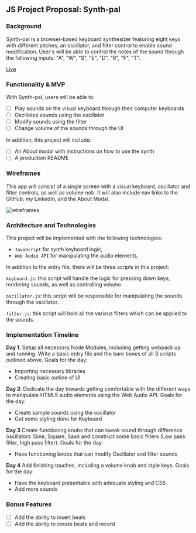 ## JS Project Proposal: Synth-pal

### Background

Synth-pal is a browser-based keyboard synthesizer featuring eight keys with different pitches, an oscillator, and filter control to enable sound modification. User's will be able to control the notes of the sound through the following inputs: "A", "W", "S", "E", "D", "R", "F", "T".

[Live](http://mattnguyen.win/SynthPal/)

### Functionality & MVP

With Synth-pal, users will be able to:
- [ ] Play sounds on the visual keyboard through their computer keyboards
- [ ] Oscillates sounds using the oscillator
- [ ] Modify sounds using the filter
- [ ] Change volume of the sounds through the UI

In addition, this project will include:
- [ ] An About modal with instructions on how to use the synth
- [ ] A production README

### Wireframes
This app will consist of a single screen with a visual keyboard, oscillator and filter controls, as well as volume nob. It will also include nav links to the GitHub, my LinkedIn, and the About Modal.

![wireframes](https://github.com/jestir1234/synth-pal/blob/master/synth-pal.png)

### Architecture and Technologies
This project will be implemented with the following technologies:
- `JavaScript` for synth keyboard logic,
- `Web Audio API` for manipulating the audio elements,

In addition to the entry file, there will be three scripts in this project:

`keyboard.js`: this script will handle the logic for pressing down keys, rendering sounds, as well as controlling volume.

`oscillator.js`: this script will be responsible for manipulating the sounds through the oscillator.

`filter.js`: this script will hold all the various filters which can be applied to the sounds.

### Implementation Timeline
**Day 1**: Setup all necessary Node Modules, including getting webpack up and running. Write a basic entry file and the bare bones of all 3 scripts outlined above. Goals for the day:
- Importing necessary libraries
- Creating basic outline of UI

**Day 2**: Dedicate the day towards getting comfortable with the different ways to manipulate HTML5 audio elements using the Web Audio API. Goals for the day:
- Create sample sounds using the oscillator
- Get some styling done for Keyboard

**Day 3** Create functioning knobs that can tweak sound through difference oscillators (Sine, Square, Saw) and construct some basic filters (Low pass filter, high pass filter). Goals for the day:
- Have functioning knobs that can modify Oscillator and filter sounds

**Day 4** Add finishing touches, including a volume knob and style keys. Goals for the day:
- Have the keyboard presentable with adequate styling and CSS
- Add more sounds

### Bonus Features
- [ ] Add the ability to insert beats
- [ ] Add the ability to create beats and record
